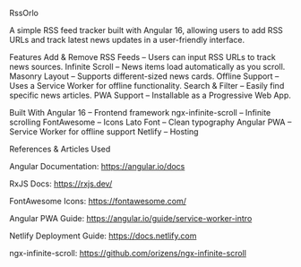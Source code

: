 RssOrlo

A simple RSS feed tracker built with Angular 16, allowing users to add RSS URLs and track latest news updates in a user-friendly interface.

Features
Add & Remove RSS Feeds – Users can input RSS URLs to track news sources.
Infinite Scroll – News items load automatically as you scroll.
Masonry Layout – Supports different-sized news cards.
Offline Support – Uses a Service Worker for offline functionality.
Search & Filter – Easily find specific news articles.
PWA Support – Installable as a Progressive Web App.

Built With
Angular 16 – Frontend framework
ngx-infinite-scroll – Infinite scrolling
FontAwesome – Icons
Lato Font – Clean typography
Angular PWA – Service Worker for offline support
Netlify – Hosting

References & Articles Used

Angular Documentation: https://angular.io/docs

RxJS Docs: https://rxjs.dev/

FontAwesome Icons: https://fontawesome.com/

Angular PWA Guide: https://angular.io/guide/service-worker-intro

Netlify Deployment Guide: https://docs.netlify.com

ngx-infinite-scroll: https://github.com/orizens/ngx-infinite-scroll
